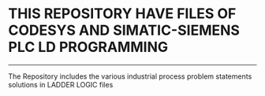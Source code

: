 # THIS REPOSITORY HAVE FILES OF CODESYS  AND SIMATIC-SIEMENS PLC LD PROGRAMMING

----------------------------------------------------------------------------------------------------------------
The Repository includes the various industrial process problem statements solutions in LADDER LOGIC files
